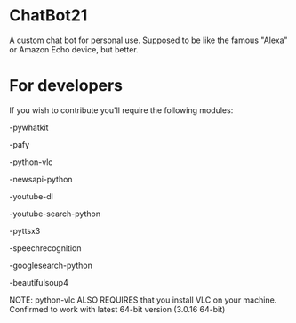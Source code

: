 # ChatBot21
A custom chat bot for personal use. Supposed to be like the famous "Alexa" or Amazon Echo device, but better.





# For developers
If you wish to contribute you'll require the following modules:

  -pywhatkit
  
  -pafy
  
  -python-vlc
  
  -newsapi-python
  
  -youtube-dl
  
  -youtube-search-python
  
  -pyttsx3
  
  -speechrecognition
  
  -googlesearch-python
  
  -beautifulsoup4
  
  NOTE: python-vlc ALSO REQUIRES that you install VLC on your machine. Confirmed to work with latest 64-bit version (3.0.16 64-bit)
